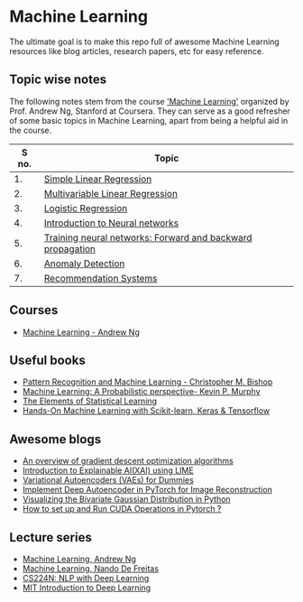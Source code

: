 # Machine Learning

The ultimate goal is to make this repo full of awesome Machine Learning resources like blog articles, research papers, etc for easy reference.

## Topic wise notes
The following notes stem from the course ['Machine Learning'](https://www.coursera.org/learn/machine-learning) organized by Prof. Andrew Ng, Stanford at Coursera. They can serve as a good refresher of some basic topics in Machine Learning, apart from being a helpful aid in the course.

| S no. | Topic |
| ------------- | ------------- |
| 1.  | [Simple Linear Regression](https://github.com/adityasaini70/Machine-Learning/blob/master/Courses/Machine%20Learning%20-%20Andrew%20Ng/Notes/Week1-SimpleLinearRegression.pdf)  |
| 2.  | [Multivariable Linear Regression](https://github.com/adityasaini70/Machine-Learning/blob/master/Courses/Machine%20Learning%20-%20Andrew%20Ng/Notes/Week2-MultivariableLinearRegression.pdf)  |
| 3.  | [Logistic Regression](https://github.com/adityasaini70/Machine-Learning/blob/master/Courses/Machine%20Learning%20-%20Andrew%20Ng/Notes/Week3-LogisticRegression.pdf) |
| 4.  | [Introduction to Neural networks](https://github.com/adityasaini70/Machine-Learning/blob/master/Courses/Machine%20Learning%20-%20Andrew%20Ng/Notes/Week3-LogisticRegression.pdf) |
| 5.  | [Training neural networks: Forward and backward propagation](https://github.com/adityasaini70/Machine-Learning/blob/master/Courses/Machine%20Learning%20-%20Andrew%20Ng/Notes/Week3-LogisticRegression.pdf) |
| 6.  | [Anomaly Detection](https://github.com/adityasaini70/Machine-Learning/blob/master/Courses/Machine%20Learning%20-%20Andrew%20Ng/Notes/Week9-PartA-AnomalyDetection.pdf) |
| 7.  | [Recommendation Systems](https://github.com/adityasaini70/Machine-Learning/blob/master/Courses/Machine%20Learning%20-%20Andrew%20Ng/Notes/Week9-PartB-RecommendationSystems.pdf) |


## Courses
- [Machine Learning - Andrew Ng](https://github.com/adityasaini70/Machine-Learning/tree/master/Courses/Machine%20Learning%20-%20Andrew%20Ng)

## Useful books
- [Pattern Recognition and Machine Learning - Christopher M. Bishop](http://users.isr.ist.utl.pt/~wurmd/Livros/school/Bishop%20-%20Pattern%20Recognition%20And%20Machine%20Learning%20-%20Springer%20%202006.pdf)
- [Machine Learning: A Probabilistic perspective- Kevin P. Murphy](http://noiselab.ucsd.edu/ECE228/Murphy_Machine_Learning.pdf)
- [The Elements of Statistical Learning](https://web.stanford.edu/~hastie/Papers/ESLII.pdf)
- [Hands-On Machine Learning with Scikit-learn, Keras & Tensorflow](https://www.knowledgeisle.com/wp-content/uploads/2019/12/2-Aur%C3%A9lien-G%C3%A9ron-Hands-On-Machine-Learning-with-Scikit-Learn-Keras-and-Tensorflow_-Concepts-Tools-and-Techniques-to-Build-Intelligent-Systems-O%E2%80%99Reilly-Media-2019.pdf)

## Awesome blogs

- [An overview of gradient descent optimization algorithms](https://ruder.io/optimizing-gradient-descent/)
- [Introduction to Explainable AI(XAI) using LIME](https://www.geeksforgeeks.org/introduction-to-explainable-aixai-using-lime/)
- [Variational Autoencoders (VAEs) for Dummies](https://towardsdatascience.com/variational-autoencoders-vaes-for-dummies-step-by-step-tutorial-69e6d1c9d8e9)
- [Implement Deep Autoencoder in PyTorch for Image Reconstruction](https://www.geeksforgeeks.org/implement-deep-autoencoder-in-pytorch-for-image-reconstruction/)
- [Visualizing the Bivariate Gaussian Distribution in Python](https://www.geeksforgeeks.org/visualizing-the-bivariate-gaussian-distribution-in-python/)
- [How to set up and Run CUDA Operations in Pytorch ?](https://www.geeksforgeeks.org/how-to-set-up-and-run-cuda-operations-in-pytorch/)

## Lecture series

- [Machine Learning, Andrew Ng](https://www.youtube.com/watch?v=PPLop4L2eGk&list=PLLssT5z_DsK-h9vYZkQkYNWcItqhlRJLN)
- [Machine Learning, Nando De Freitas](https://www.youtube.com/watch?v=w2OtwL5T1ow&list=PLE6Wd9FR--EdyJ5lbFl8UuGjecvVw66F6)
- [CS224N: NLP with Deep Learning](https://www.youtube.com/playlist?list=PLoROMvodv4rOhcuXMZkNm7j3fVwBBY42z)
- [MIT Introduction to Deep Learning](https://www.youtube.com/watch?v=5tvmMX8r_OM&list=PLtBw6njQRU-rwp5__7C0oIVt26ZgjG9NI&index=1&t=1883s)
